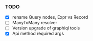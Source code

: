 ### TODO
 - [x] rename Query nodes, Expr vs Record
 - [ ] ManyToMany resolver
 - [ ] Version upgrade of graphiql tools
 - [x] Api method required args